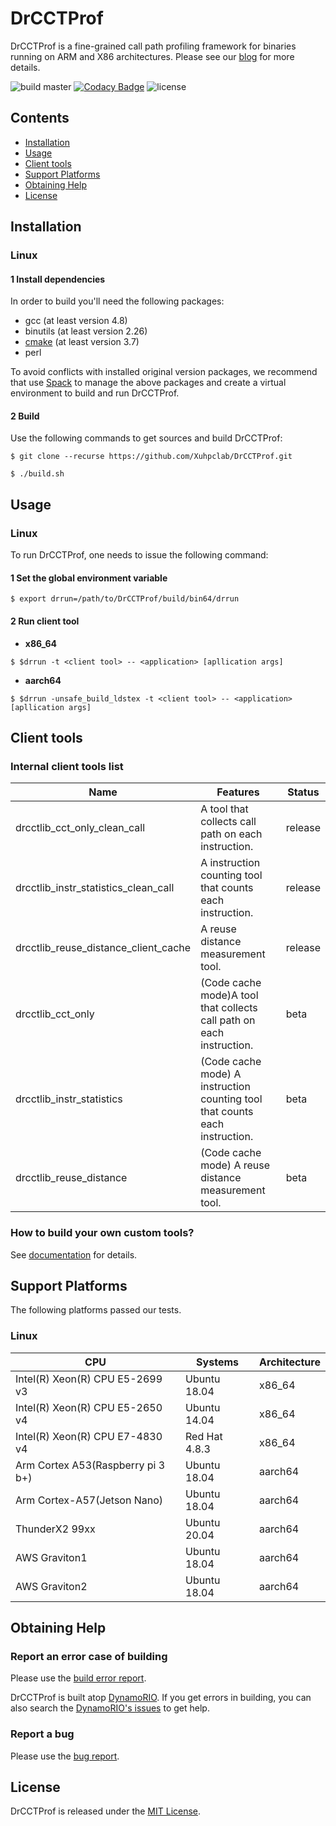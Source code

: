 # DrCCTProf

DrCCTProf is a fine-grained call path profiling framework for binaries running on ARM and X86 architectures. Please see our [blog](https://xl10.github.io/blog/drcctprof.html) for more details.

![build master](https://github.com/Xuhpclab/DrCCTProf/workflows/build%20master/badge.svg)
[![Codacy Badge](https://app.codacy.com/project/badge/Grade/d9708750f8b24b60bc0102dd5b89e4dd)](https://www.codacy.com/gh/Xuhpclab/DrCCTProf/dashboard?utm_source=github.com&utm_medium=referral&utm_content=Xuhpclab/DrCCTProf&utm_campaign=Badge_Grade)
![license](https://img.shields.io/github/license/Xuhpclab/DrCCTProf)

## Contents

-   [Installation](#installation)
-   [Usage](#usage)
-   [Client tools](#client-tools)
-   [Support Platforms](#support-platforms)
-   [Obtaining Help](#obtaining-help)
-   [License](#license)

## Installation

### Linux

#### 1 Install dependencies

In order to build you'll need the following packages:

-   gcc (at least version 4.8)
-   binutils (at least version 2.26)
-   [cmake](https://cmake.org/download/) (at least version 3.7)
-   perl

To avoid conflicts with installed original version packages, we recommend that use [Spack](https://spack.io/) to manage the above packages and create a virtual environment to build and run DrCCTProf. 

#### 2 Build

Use the following commands to get sources and build DrCCTProf:

```console
$ git clone --recurse https://github.com/Xuhpclab/DrCCTProf.git
```

```console
$ ./build.sh
```

## Usage

### Linux

To run DrCCTProf, one needs to issue the following command:

#### 1 Set the global environment variable

```console
$ export drrun=/path/to/DrCCTProf/build/bin64/drrun
```

#### 2 Run client tool

-   **x86_64**

```console
$ $drrun -t <client tool> -- <application> [apllication args]
```

-   **aarch64**

```console
$ $drrun -unsafe_build_ldstex -t <client tool> -- <application> [apllication args]
```

## Client tools

### Internal client tools list

| Name                                 | Features                                                                    | Status  |
| ------------------------------------ | --------------------------------------------------------------------------- | ------- |
| drcctlib_cct_only_clean_call         | A tool that collects call path on each instruction.                         | release |
| drcctlib_instr_statistics_clean_call | A instruction counting tool that counts each instruction.                   | release |
| drcctlib_reuse_distance_client_cache | A reuse distance measurement tool.                                          | release |
| drcctlib_cct_only                    | (Code cache mode)A tool that collects call path on each instruction.        | beta    |
| drcctlib_instr_statistics            | (Code cache mode) A instruction counting tool that counts each instruction. | beta    |
| drcctlib_reuse_distance              | (Code cache mode) A reuse distance measurement tool.                        | beta    |

### How to build your own custom tools?

See [documentation](doc/build_custom_client_tool.md) for details.

## Support Platforms

The following platforms passed our tests.

### Linux

| CPU                               | Systems       | Architecture |
| --------------------------------- | ------------- | ------------ |
| Intel(R) Xeon(R) CPU E5-2699 v3   | Ubuntu 18.04  | x86_64       |
| Intel(R) Xeon(R) CPU E5-2650 v4   | Ubuntu 14.04  | x86_64       |
| Intel(R) Xeon(R) CPU E7-4830 v4   | Red Hat 4.8.3 | x86_64       |
| Arm Cortex A53(Raspberry pi 3 b+) | Ubuntu 18.04  | aarch64      |
| Arm Cortex-A57(Jetson Nano)       | Ubuntu 18.04  | aarch64      |
| ThunderX2 99xx                    | Ubuntu 20.04  | aarch64      |
| AWS Graviton1                     | Ubuntu 18.04  | aarch64      |
| AWS Graviton2                     | Ubuntu 18.04  | aarch64      |

## Obtaining Help

### Report an error case of building

Please use the [build error report](https://github.com/Xuhpclab/DrCCTProf/issues/new?labels=build-error&template=build_error.md&title=Build+error).

DrCCTProf is built atop [DynamoRIO](https://github.com/DynamoRIO/dynamorio). If you get errors in building, you can also search the [DynamoRIO's issues](https://github.com/DynamoRIO/dynamorio/issues) to get help.

### Report a bug

Please use the [bug report](https://github.com/Xuhpclab/DrCCTProf/issues/new?labels=bug-report&template=bug_report.md&title=Bug+report).

## License

DrCCTProf is released under the [MIT License](http://www.opensource.org/licenses/MIT).
